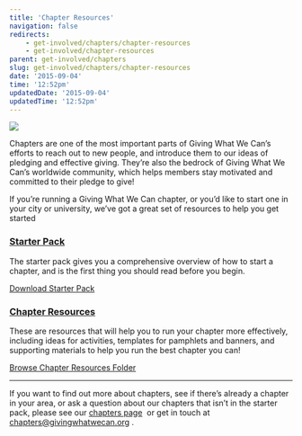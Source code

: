 ```yaml
---
title: 'Chapter Resources'
navigation: false
redirects:
    - get-involved/chapters/chapter-resources
    - get-involved/chapter-resources
parent: get-involved/chapters
slug: get-involved/chapters/chapter-resources
date: '2015-09-04'
time: '12:52pm'
updatedDate: '2015-09-04'
updatedTime: '12:52pm'
---
```

![](https://lh6.googleusercontent.com/LeUS2_stPCoE7McQfmNDzPI1nlkYKn4-wV_bArn_nO0ihm0d3gRAe6MK1aGQYyhU-DucnMyIc3dABbhAhJFbKL5alF0FTWkkX84BgRvOyoCDRsShHZqxgnVN-_UCPmWwmnIUf_C1)

Chapters are one of the most important parts of Giving What We Can’s efforts to reach out to new people, and introduce them to our ideas of pledging and effective giving. They’re also the bedrock of Giving What We Can’s worldwide community, which helps members stay motivated and committed to their pledge to give!

If you’re running a Giving What We Can chapter, or you’d like to start one in your city or university, we’ve got a great set of resources to help you get started

### <a name="h.4fgbm7fxylii"></a>[Starter Pack](https://drive.google.com/file/d/0BxN9jkWGI8LFblFKakNrQU1Felk/view?usp=sharing)

The starter pack gives you a comprehensive overview of how to start a chapter, and is the first thing you should read before you begin.

[Download Starter Pack](https://drive.google.com/file/d/0BxN9jkWGI8LFblFKakNrQU1Felk/view?usp=sharing)

### <a name="h.nw5jgn2u0tdz"></a>

### <a name="h.j3yx0cbfv94q"></a>[Chapter Resources](https://drive.google.com/open?id=0B9ou-zj3xxwbOW16N096d0tyUWc)

These are resources that will help you to run your chapter more effectively, including ideas for activities, templates for pamphlets and banners, and supporting materials to help you run the best chapter you can!

[Browse Chapter Resources Folder](https://drive.google.com/open?id=0B9ou-zj3xxwbOW16N096d0tyUWc)

* * *

If you want to find out more about chapters, see if there’s already a chapter in your area, or ask a question about our chapters that isn’t in the starter pack, please see our [chapters page](https://www.givingwhatwecan.org/get-involved/chapters)  or get in touch at [chapters@givingwhatwecan.org](mailto:chapters@givingwhatwecan.org) .